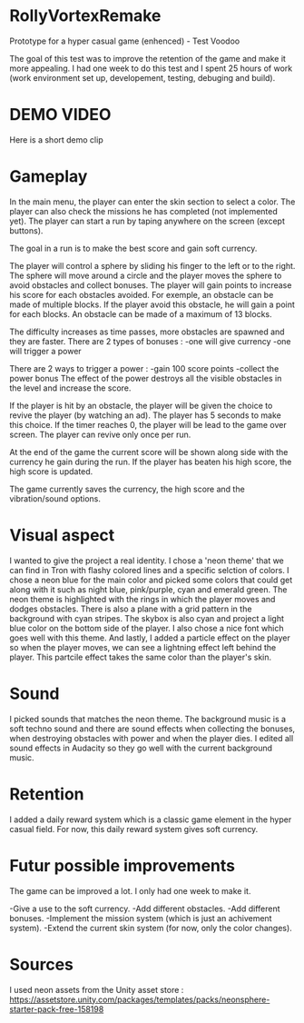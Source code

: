 # RollyVortexRemake
 Prototype for a hyper casual game (enhenced) - Test Voodoo

The goal of this test was to improve the retention of the game and make it more appealing.
I had one week to do this test and I spent 25 hours of work (work environment set up, developement, testing, debuging and build).

# DEMO VIDEO
Here is a short demo clip


# Gameplay
In the main menu, the player can enter the skin section to select a color.
The player can also check the missions he has completed (not implemented yet).
The player can start a run by taping anywhere on the screen (except buttons).

The goal in a run is to make the best score and gain soft currency.

The player will control a sphere by sliding his finger to the left or to the right.
The sphere will move around a circle and the player moves the sphere to avoid obstacles and collect bonuses.
The player will gain points to increase his score for each obstacles avoided.
For exemple, an obstacle can be made of multiple blocks. If the player avoid this obstacle, he will gain a point for each blocks.
An obstacle can be made of a maximum of 13 blocks.

The difficulty increases as time passes, more obstacles are spawned and they are faster.
There are 2 types of bonuses :
-one will give currency
-one will trigger a power

There are 2 ways to trigger a power :
-gain 100 score points
-collect the power bonus
The effect of the power destroys all the visible obstacles in the level and increase the score.

If the player is hit by an obstacle, the player will be given the choice to revive the player (by watching an ad). The player has 5 seconds to make this choice.
If the timer reaches 0, the player will be lead to the game over screen. The player can revive only once per run.

At the end of the game the current score will be shown along side with the currency he gain during the run.
If the player has beaten his high score, the high score is updated.

The game currently saves the currency, the high score and the vibration/sound options.

# Visual aspect

I wanted to give the project a real identity. I chose a 'neon theme' that we can find in Tron with flashy colored lines and a specific selction of colors.
I chose a neon blue for the main color and picked some colors that could get along with it such as night blue, pink/purple, cyan and emerald green.
The neon theme is highlighted with the rings in which the player moves and dodges obstacles. There is also a plane with a grid pattern in the background with cyan stripes.
The skybox is also cyan and project a light blue color on the bottom side of the player.
I also chose a nice font which goes well with this theme.
And lastly, I added a particle effect on the player so when the player moves, we can see a lightning effect left behind the player. This partcile effect takes the same color than the player's skin.

# Sound
I picked sounds that matches the neon theme. The background music is a soft techno sound and there are sound effects when collecting the bonuses, when destroying obstacles with power and when the player dies.
I edited all sound effects in Audacity so they go well with the current background music.

# Retention
I added a daily reward system which is a classic game element in the hyper casual field.
For now, this daily reward system gives soft currency.

# Futur possible improvements
The game can be improved a lot. I only had one week to make it.

-Give a use to the soft currency.
-Add different obstacles.
-Add different bonuses.
-Implement the mission system (which is just an achivement system).
-Extend the current skin system (for now, only the color changes).

# Sources
I used neon assets from the Unity asset store :
https://assetstore.unity.com/packages/templates/packs/neonsphere-starter-pack-free-158198
